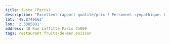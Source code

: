```yaml
---
title: Juste (Paris)
description: "Excellent rapport qualité/prix ! Personnel sympathique. La bonne adresse pour aller manger des fruits de mer à Paname !"
lat: '48.8749662'
lon: '2.3385081'
address: 48 Rue Laffitte Paris 75009
tags: restaurant fruits-de-mer poisson
---
```

